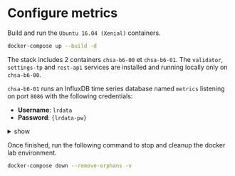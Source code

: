 # Configure metrics

Build and run the `Ubuntu 16.04 (Xenial)` containers.

```bash
docker-compose up --build -d
```

The stack includes 2 containers `chsa-b6-00` et `chsa-b6-01`.
The `validator`, `settings-tp` and `rest-api` services are installed and running locally only on `chsa-b6-00`.

`chsa-b6-01` runs an InfluxDB time series database named `metrics` listening on port `8086` with the following credentials:

* **Username**: `lrdata`
* **Password**: `{lrdata-pw}`

<details><summary>show</summary>
<p>

## Configure Validator service

1. Open a terminal session on the Validator host.

```bash
docker exec -it chsa-b6-00 bash
```

2. Edit the Validator configuration file service `/etc/sawtooth/validator.toml`.

```toml
...
# The host and port for Open TSDB database used for metrics
opentsdb_url = "http://chsa-b6-01:8086"

# The name of the database used for storing metrics
opentsdb_db = "metrics"

opentsdb_username = "lrdata"

opentsdb_password = "{lrdata-pw}"
...
```

3. Restart the Validator service.

```bash
sudo systemctl restart sawtooth-validator
```

## Configure REST API service

1. Edit the REST API configuration file service `/etc/sawtooth/rest_api.toml`.

```toml
...
# The host and port for Open TSDB database used for metrics
opentsdb_url = "http://chsa-b6-01:8086"

# The name of the database used for storing metrics
opentsdb_db = "metrics"

opentsdb_username = "lrdata"
opentsdb_password = "{lrdata-pw}"
...
```

2. Restart the REST API service.

```bash
sudo systemctl restart sawtooth-rest-api
```

## Configure Telegraf (optional)

1. Edit the REST API configuration file service `/etc/telegraf/telegraf.conf`.

```toml
...
[[outputs.influxdb]]
  urls = ["http://chsa-b6-01:8086"]
  database = "metrics"
  username = "lrdata"
  password = "{lrdata-pw}"
  skip_database_creation  = true
...
```

2. Restart the REST API service.

```bash
sudo systemctl restart telegraf
```

## Test

1. Submit some intkey transactions

```bash
intkey set test1 10 && sleep 2
intkey set test2 20 && sleep 3
intkey set test3 30 && sleep 1
intkey set test4 40 && sleep 5
intkey set test5 50 && sleep 4
```

2. Check the InfluxDB content

```bash
# Show database
curl -u  'lrdata:{lrdata-pw}' -G 'http://chsa-b6-01:8086/query?pretty=true' --data-urlencode "db=metrics" --data-urlencode "q=SHOW DATABASES"

# Show measurements (metrics)
curl -u  'lrdata:{lrdata-pw}' -G 'http://chsa-b6-01:8086/query?pretty=true' --data-urlencode "db=metrics" --data-urlencode "q=SHOW MEASUREMENTS"

# 
curl -u  'lrdata:{lrdata-pw}' -G 'http://chsa-b6-01:8086/query?pretty=true' --data-urlencode "db=metrics" --data-urlencode 'q=SELECT value FROM "sawtooth_validator.block_num"'
```

### References

* sawtooth.hyperledger.org > Docs > Release 1.0.5  > System Administator's Guide > Configuring Sawtooth > [Validator Configuration File](https://sawtooth.hyperledger.org/docs/core/releases/1.0.5/sysadmin_guide/configuring_sawtooth/validator_configuration_file.html)
* sawtooth.hyperledger.org > Docs > Release 1.0.5 > System Administrator’s Guide > Configuring Sawtooth > [REST API Configuration File](https://sawtooth.hyperledger.org/docs/core/releases/1.0.5/sysadmin_guide/configuring_sawtooth/rest_api_configuration_file.html)
* sawtooth.hyperledger.org > Docs > Release **1.1** > System Administrator’s Guide > [Using Grafana to Display Sawtooth Metrics](https://sawtooth.hyperledger.org/docs/core/releases/1.1/sysadmin_guide/grafana_configuration.html#configure-the-sawtooth-validator-for-grafana)

* docs.influxdata.org > Guides > [Query data with the InfluxDB API](https://docs.influxdata.com/influxdb/v1.8/guides/query_data/)

</p>
</details>

Once finished, run the following command to stop and cleanup the docker lab environment.

```bash
docker-compose down --remove-orphans -v
```

